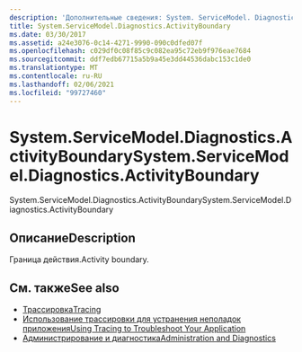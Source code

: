 ```yaml
---
description: 'Дополнительные сведения: System. ServiceModel. Diagnostics. Активитибаундари'
title: System.ServiceModel.Diagnostics.ActivityBoundary
ms.date: 03/30/2017
ms.assetid: a24e3076-0c14-4271-9990-090c0dfed07f
ms.openlocfilehash: c029df0c08f85c9c082ea95c72eb9f976eae7684
ms.sourcegitcommit: ddf7edb67715a5b9a45e3dd44536dabc153c1de0
ms.translationtype: MT
ms.contentlocale: ru-RU
ms.lasthandoff: 02/06/2021
ms.locfileid: "99727460"
---
```

# <a name="systemservicemodeldiagnosticsactivityboundary"></a><span data-ttu-id="030a0-103">System.ServiceModel.Diagnostics.ActivityBoundary</span><span class="sxs-lookup"><span data-stu-id="030a0-103">System.ServiceModel.Diagnostics.ActivityBoundary</span></span>

<span data-ttu-id="030a0-104">System.ServiceModel.Diagnostics.ActivityBoundary</span><span class="sxs-lookup"><span data-stu-id="030a0-104">System.ServiceModel.Diagnostics.ActivityBoundary</span></span>  
  
## <a name="description"></a><span data-ttu-id="030a0-105">Описание</span><span class="sxs-lookup"><span data-stu-id="030a0-105">Description</span></span>  

 <span data-ttu-id="030a0-106">Граница действия.</span><span class="sxs-lookup"><span data-stu-id="030a0-106">Activity boundary.</span></span>  
  
## <a name="see-also"></a><span data-ttu-id="030a0-107">См. также</span><span class="sxs-lookup"><span data-stu-id="030a0-107">See also</span></span>

- [<span data-ttu-id="030a0-108">Трассировка</span><span class="sxs-lookup"><span data-stu-id="030a0-108">Tracing</span></span>](index.md)
- [<span data-ttu-id="030a0-109">Использование трассировки для устранения неполадок приложения</span><span class="sxs-lookup"><span data-stu-id="030a0-109">Using Tracing to Troubleshoot Your Application</span></span>](using-tracing-to-troubleshoot-your-application.md)
- [<span data-ttu-id="030a0-110">Администрирование и диагностика</span><span class="sxs-lookup"><span data-stu-id="030a0-110">Administration and Diagnostics</span></span>](../index.md)
